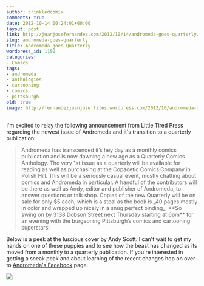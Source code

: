 ```yaml
---
author: crinkledcomix
comments: true
date: 2012-10-14 00:24:01+00:00
layout: post
link: http://juanjosefernandez.com/2012/10/14/andromeda-goes-quarterly/
slug: andromeda-goes-quarterly
title: Andromeda goes Quarterly
wordpress_id: 1150
categories:
- Comics
tags:
- andromeda
- anthologies
- cartooning
- comics
- pittsburgh
old: true
image: http://fernandezjuanjose.files.wordpress.com/2012/10/andromeda-quarterly-1_cover-1.jpeg
---
```


I'm excited to relay the following announcement from Little Tired Press regarding the newest issue of Andromeda and it's transition to a quarterly publication:


<blockquote>Andromeda has transcended it’s hey day as a monthly comics publication and is now dawning a new age as a Quarterly Comics Anthology. The very 1st issue as a quarterly will be available for reading as well as purchasing at the Copacetic Comics Company in Polish Hill. This will be a seriously casual event, mostly chatting about comics and Andromeda in particular. A handful of the contributors will be there as well as Andy, editor and publisher of Andromeda, to answer questions or talk shop. Copies of the new Quarterly will be on sale for only $5 each, which is a steal as the book is _40 pages mostly in color and wrapped up nicely in a snug perfect binding_. **So swing on by 3138 Dobson Street next Thursday starting at 6pm** for an evening with the burgeoning Pittsburgh’s comics and cartooning superstars!</blockquote>


Below is a peek at the luscious cover by Andy Scott. I can't wait to get my hands on one of these puppies and to see how the beast has changed as its moved from a monthly to a quarterly publication. If you're interested in getting a sneak peak and about learning of the recent changes hop on over to [Andromeda's Facebook](http://www.facebook.com/media/set/?set=a.471911926182591.112901.122087897831664&type=1) page.

[![](http://fernandezjuanjose.files.wordpress.com/2012/10/andromeda-quarterly-1_cover-1.jpeg)](http://fernandezjuanjose.files.wordpress.com/2012/10/andromeda-quarterly-1_cover-1.jpeg)
